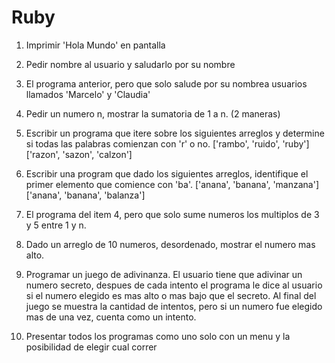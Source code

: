 # Ruby

1) Imprimir 'Hola Mundo' en pantalla

2) Pedir nombre al usuario y saludarlo por su nombre

3) El programa anterior, pero que solo salude por su nombrea usuarios llamados 'Marcelo' y 'Claudia'

4) Pedir un numero n, mostrar la sumatoria de 1 a n. (2 maneras)

5) Escribir un programa que itere sobre los siguientes arreglos y determine si todas las palabras comienzan con 'r' o no.
['rambo', 'ruido', 'ruby']
['razon', 'sazon', 'calzon']

6) Escribir una program que dado los siguientes arreglos, identifique el primer elemento que comience con 'ba'.
['anana', 'banana', 'manzana']
['anana', 'banana', 'balanza']

7) El programa del item 4, pero que solo sume numeros los multiplos de 3 y 5 entre 1 y n.

8) Dado un arreglo de 10 numeros, desordenado, mostrar el numero mas alto.

9) Programar un juego de adivinanza. El usuario tiene que adivinar un numero secreto, despues de cada intento el programa le dice al usuario si el numero elegido es mas alto o mas bajo que el secreto. Al final del juego se muestra la cantidad de intentos, pero si un numero fue elegido mas de una vez, cuenta como un intento.

10) Presentar todos los programas como uno solo con un menu y la posibilidad de elegir cual correr

